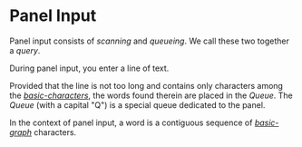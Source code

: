 Panel Input
===========

Panel input consists of _scanning_ and _queueing_.
We call these two together a _query_.

During panel input, you enter a line of text.

Provided that the line is not too long and contains only
characters among the [_basic-characters_](./character-sets.md), the words found
therein are placed in the _Queue_.
The _Queue_ (with a capital "Q") is a special queue dedicated to the panel.

In the context of panel input, a word is a contiguous sequence
of [_basic-graph_](./character-sets.md) characters.
